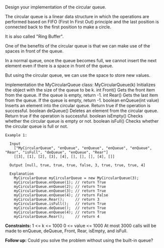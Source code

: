 Design your implementation of the circular queue. 

The circular queue is a linear data structure in which the operations are performed based on FIFO (First In First Out) principle and the last position is connected back to the first position to make a circle. 

It is also called "Ring Buffer".

One of the benefits of the circular queue is that we can make use of the spaces in front of the queue. 

In a normal queue, once the queue becomes full, we cannot insert the next element even if there is a space in front of the queue. 

But using the circular queue, we can use the space to store new values.

Implementation the MyCircularQueue class:
  MyCircularQueue(k) Initializes the object with the size of the queue to be k.
  int Front() Gets the front item from the queue. If the queue is empty, return -1.
  int Rear() Gets the last item from the queue. If the queue is empty, return -1.
  boolean enQueue(int value) Inserts an element into the circular queue. Return true if the operation is successful.
  boolean deQueue() Deletes an element from the circular queue. Return true if the operation is successful.
  boolean isEmpty() Checks whether the circular queue is empty or not.
  boolean isFull() Checks whether the circular queue is full or not.
 
```
Example 1:

  Input
    ["MyCircularQueue", "enQueue", "enQueue", "enQueue", "enQueue", "Rear", "isFull", "deQueue", "enQueue", "Rear"]
    [[3], [1], [2], [3], [4], [], [], [], [4], []]
  
  Output [null, true, true, true, false, 3, true, true, true, 4]

  Explanation
    MyCircularQueue myCircularQueue = new MyCircularQueue(3);
    myCircularQueue.enQueue(1); // return True
    myCircularQueue.enQueue(2); // return True
    myCircularQueue.enQueue(3); // return True
    myCircularQueue.enQueue(4); // return False
    myCircularQueue.Rear();     // return 3
    myCircularQueue.isFull();   // return True
    myCircularQueue.deQueue();  // return True
    myCircularQueue.enQueue(4); // return True
    myCircularQueue.Rear();     // return 4
```    

**Constraints:**
  1 <= k <= 1000
  0 <= value <= 1000
  At most 3000 calls will be made to enQueue, deQueue, Front, Rear, isEmpty, and isFull.
 

**Follow up:** 
  Could you solve the problem without using the built-in queue? 

